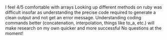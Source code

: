 I feel 4/5 comfortable with arrays
Looking up different methods on ruby was difficult insofar as understanding the precise code required to generate a clean output and not get an error message. Understanding coding commands better (concatenation, interpolation, things like to_a, etc.) will make research on my own quicker and more successful
No questions at the moment!
